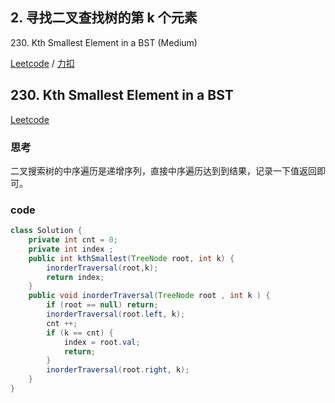 
## 2. 寻找二叉查找树的第 k 个元素

230\. Kth Smallest Element in a BST (Medium)

[Leetcode](https://leetcode.com/problems/kth-smallest-element-in-a-bst/description/) / [力扣](https://leetcode-cn.com/problems/kth-smallest-element-in-a-bst/description/)



## 230. Kth Smallest Element in a BST
[Leetcode](https://leetcode-cn.com/problems/kth-smallest-element-in-a-bst/description/)

### 思考

二叉搜索树的中序遍历是递增序列，直接中序遍历达到到结果，记录一下值返回即可。

### code
```java
class Solution {
    private int cnt = 0;
    private int index ;
    public int kthSmallest(TreeNode root, int k) {
        inorderTraversal(root,k);
        return index;
    }
    public void inorderTraversal(TreeNode root , int k ) {
        if (root == null) return;
        inorderTraversal(root.left, k);
        cnt ++;
        if (k == cnt) {
            index = root.val;
            return;
        }
        inorderTraversal(root.right, k);
    }
}
```
